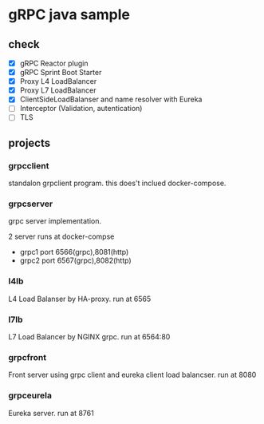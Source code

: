 # gRPC java sample

## check

- [x] gRPC Reactor plugin
- [x] gRPC Sprint Boot Starter
- [x] Proxy L4 LoadBalancer
- [x] Proxy L7 LoadBalancer
- [x] ClientSideLoadBalanser and name resolver with Eureka
- [ ] Interceptor (Validation, autentication)
- [ ] TLS

## projects


### grpcclient

standalon grpclient program.
this does't inclued docker-compose.

### grpcserver

grpc server implementation.

2 server runs at docker-compse
+ grpc1 port 6566(grpc),8081(http)
+ grpc2 port 6567(grpc),8082(http)

### l4lb

L4 Load Balanser by HA-proxy. run at 6565

### l7lb

L7 Load Balancer by NGINX grpc. run at 6564:80

### grpcfront

Front server using grpc client and eureka client load balancser. run at 8080

### grpceurela

Eureka server. run at 8761
